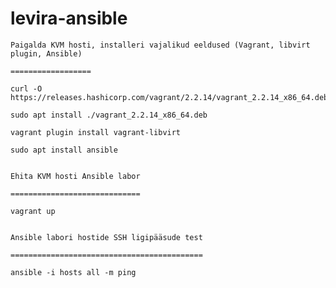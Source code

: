 # levira-ansible

    Paigalda KVM hosti, installeri vajalikud eeldused (Vagrant, libvirt plugin, Ansible)

    ==================

    curl -O https://releases.hashicorp.com/vagrant/2.2.14/vagrant_2.2.14_x86_64.deb

    sudo apt install ./vagrant_2.2.14_x86_64.deb

    vagrant plugin install vagrant-libvirt

    sudo apt install ansible


    Ehita KVM hosti Ansible labor

    =============================   

    vagrant up


    Ansible labori hostide SSH ligipääsude test

    ===========================================   

    ansible -i hosts all -m ping
